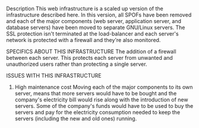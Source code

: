Description
This web infrastructure is a scaled up version of the infrastructure described here. In this version, all SPOFs have been removed and each of the major components (web server, application server, and database servers) have been moved to separate GNU/Linux servers. The SSL protection isn't terminated at the load-balancer and each server's network is protected with a firewall and they're also monitored.

SPECIFICS ABOUT THIS INFRASTRUCTURE
The addition of a firewall between each server.
This protects each server from unwanted and unauthorized users rather than protecting a single server.

ISSUES WITH THIS INFRASTRUCTURE
1. High maintenance cost
   Moving each of the major components to its own server, means that more servers would have to be bought and the company's electricity bill would rise along with the introduction of new servers.
Some of the company's funds would have to be used to buy the servers and pay for the electricity consumption needed to keep the servers (including the new and old ones) running.
